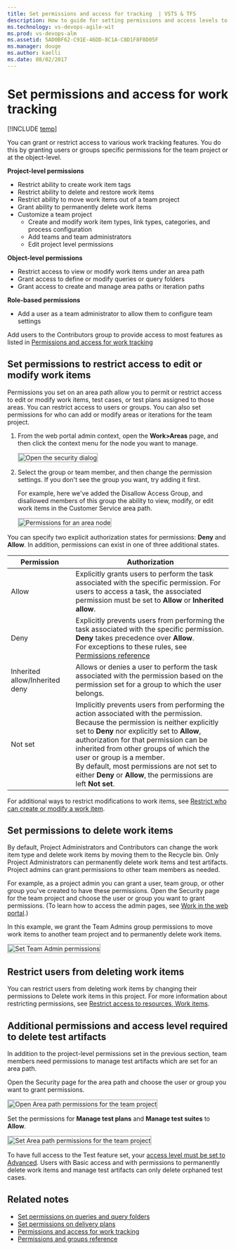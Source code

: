 ```yaml
---
title: Set permissions and access for tracking  | VSTS & TFS
description: How to guide for setting permissions and access levels to support work tracking tasks (Visual Studio Team Services and Team Foundation Server)
ms.technology: vs-devops-agile-wit
ms.prod: vs-devops-alm
ms.assetid: 5AD0BF62-C91E-46DD-8C1A-C8D1F8F8D05F
ms.manager: douge
ms.author: kaelli
ms.date: 08/02/2017
---
```


# Set permissions and access for work tracking   

[!INCLUDE [temp](../_shared/version-vsts-tfs-all-versions.md)]

You can grant or restrict access to various work tracking features. You do this by granting users or groups specific permissions for the team project or at the object-level. 

**Project-level permissions**
- Restrict ability to create work item tags  
- Restrict ability to delete and restore work items  
- Restrict ability to move work items out of a team project
- Grant ability to permanently delete work items
- Customize a team project
	- Create and modify work item types, link types, categories, and process configuration
	- Add teams and team administrators 
	- Edit project level permissions 

**Object-level permissions**
- Restrict access to view or modify work items under an area path 
- Grant access to define or modify queries or query folders 
- Grant access to create and manage area paths or iteration paths 

**Role-based permissions**
- Add a user as a team administrator to allow them to configure team settings 

Add users to the Contributors group to provide access to most features as listed in [Permissions and access for work tracking](../permissions-access-work-tracking.md) 

<a id="set-permissions-area-path" >  </a> 

## Set permissions to restrict access to edit or modify work items    

Permissions you set on an area path allow you to permit or restrict access to edit or modify work items, test cases, or test plans assigned to those areas. You can restrict access to users or groups. You can also set permissions for who can add or modify areas or iterations for the team project.  

1. From the web portal admin context, open the **Work>Areas** page, and then click the context menu for the node you want to manage.  
	
	<img src="_img/set-permissions-area-node-open.png" alt="Open the security dialog" style="border: 2px solid #C3C3C3;" /> 
<!---
	<img src="../customize/_img/ALM_CW_OpenSecurityDialog.png" alt="Open the security dialog" style="border: 2px solid #C3C3C3;" /> -->

2. Select the group or team member, and then change the permission settings. If you don't see the group you want, try adding it first. 

	For example, here we've added the Disallow Access Group, and disallowed members of this group the ability to view, modify, or edit work items in the Customer Service area path.

	<img src="_img/set-permissions-area-node-dialog.png" alt="Permissions for an area node" style="border: 2px solid #C3C3C3;" />

<!--- <img src=".../customize/_img/ALM_CW_PermisionsForArea.png" alt="Permissions for an area node" style="border: 2px solid #C3C3C3;" />--> 
	
You can specify two explicit authorization states for permissions: **Deny** and **Allow**. In addition, permissions can exist in one of three additional states.  

| Permission 		| Authorization |
| ----------------- | ------------- |
| Allow 			| Explicitly grants users to perform the task associated with the specific permission. For users to access a task, the associated permission must be set to **Allow** or **Inherited allow**. |
| Deny 				| Explicitly prevents users from performing the task associated with the specific permission. **Deny** takes precedence over **Allow**. <br/>For exceptions to these rules, see [Permissions reference](../../security/about-permissions.md#inheritance)|
| Inherited allow/Inherited deny 	| Allows or denies a user to perform the task associated with the permission based on the permission set for a group to which the user belongs. |
| Not set         	| Implicitly prevents users from performing the action associated with the permission. <br/>Because the permission is neither explicitly set to **Deny** nor explicitly set to **Allow**, authorization for that permission can be inherited from other groups of which the user or group is a member. <br/>By default, most permissions are not set to either **Deny** or **Allow**, the permissions are left **Not set**.  |


For additional ways to restrict modifications to work items, see [Restrict who can create or modify a work item](../reference/apply-rule-work-item-field.md). 



<a id="move-delete-permissions"></a>
## Set permissions to delete work items   

By default, Project Administrators and Contributors can change the work item type and delete work items by moving them to the Recycle bin. Only Project Administrators can permanently delete work items and test artifacts. Project admins can grant permissions to other team members as needed. 

For example, as a project admin you can grant a user, team group, or other group you've created to have these permissions. Open the Security page for the team project and choose the user or group you want to grant permissions. (To learn how to access the admin pages, see [Work in the web portal](../../connect/work-web-portal.md?toc=/vsts/user-guide/toc.json&bc=/vsts/user-guide/breadcrumb/toc.json).)

In this example, we grant the Team Admins group permissions to move work items to another team project and to permanently delete work items.     

<img src="../backlogs/_img/delete-test-project-permissions.png" alt="Set Team Admin permissions" style="border: 2px solid #C3C3C3;" />

<a id="restrict-delete-permissions"></a>
## Restrict users from deleting work items 
You can restrict users from deleting work items by changing their permissions to Delete work items in this project. For more information about restricting permissions, see [Restrict access to resources, Work items](../../accounts/restrict-access-tfs.md#work-items). 

<a id="delete-test-permissions"></a>
## Additional permissions and access level required to delete test artifacts
  
In addition to the project-level permissions set in the previous section, team members need permissions to manage test artifacts which are set for an area path. 

Open the Security page for the area path and choose the user or group you want to grant permissions.

<img src="../backlogs/_img/delete-test-artifacts-open-area-permissions.png" alt="Open Area path permissions for the team project" style="border: 2px solid #C3C3C3;" />

Set the permissions for **Manage test plans** and **Manage test suites** to **Allow**.  

<img src="../backlogs/_img/delete-test-artifacts-area-path-permissions.png" alt="Set Area path permissions for the team project" style="border: 2px solid #C3C3C3;" />

To have full access to the Test feature set, your [access level must be set to Advanced](../../security/change-access-levels.md). Users with Basic access and with permissions to permanently delete work items and manage test artifacts can only delete orphaned test cases. 

## Related notes 

*	[Set permissions on queries and query folders](../track/set-query-permissions.md)  
*	[Set permissions on delivery plans](../scale/review-team-plans.md#plan-permissions)  
*	[Permissions and access for work tracking](../permissions-access-work-tracking.md) 
*	[Permissions and groups reference](../../security/permissions.md) 
